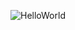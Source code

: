 ![HelloWorld](https://user-images.githubusercontent.com/66742822/113515077-dbd0c700-95a4-11eb-87d0-36d4cec31d0d.png)

<!--
- ### Hi there 👋
-->

<!--
**xsw0/xsw0** is a ✨ _special_ ✨ repository because its `README.md` (this file) appears on your GitHub profile.

Here are some ideas to get you started:

- 🔭 I’m currently working on ...
- 🌱 I’m currently learning ...
- 👯 I’m looking to collaborate on ...
- 🤔 I’m looking for help with ...
- 💬 Ask me about ...
- 📫 How to reach me: ...
- 😄 Pronouns: ...
- ⚡ Fun fact: ...
-->
